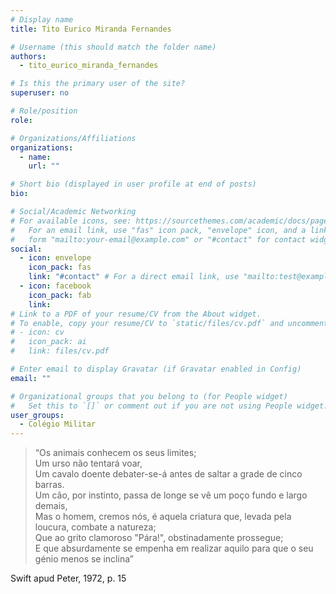 ```yaml
---
# Display name
title: Tito Eurico Miranda Fernandes

# Username (this should match the folder name)
authors:
  - tito_eurico_miranda_fernandes

# Is this the primary user of the site?
superuser: no

# Role/position
role:

# Organizations/Affiliations
organizations:
  - name:
    url: ""

# Short bio (displayed in user profile at end of posts)
bio:

# Social/Academic Networking
# For available icons, see: https://sourcethemes.com/academic/docs/page-builder/#icons
#   For an email link, use "fas" icon pack, "envelope" icon, and a link in the
#   form "mailto:your-email@example.com" or "#contact" for contact widget.
social:
  - icon: envelope
    icon_pack: fas
    link: "#contact" # For a direct email link, use "mailto:test@example.org".
  - icon: facebook
    icon_pack: fab
    link:
# Link to a PDF of your resume/CV from the About widget.
# To enable, copy your resume/CV to `static/files/cv.pdf` and uncomment the lines below.
# - icon: cv
#   icon_pack: ai
#   link: files/cv.pdf

# Enter email to display Gravatar (if Gravatar enabled in Config)
email: ""

# Organizational groups that you belong to (for People widget)
#   Set this to `[]` or comment out if you are not using People widget.
user_groups:
  - Colégio Militar
---
```


> “Os animais conhecem os seus limites;  
> Um urso não tentará voar,  
> Um cavalo doente debater-se-á antes de saltar a grade de cinco barras.  
> Um cão, por instinto, passa de longe se vê um poço fundo e largo demais,  
> Mas o homem, cremos nós, é aquela criatura que, levada pela loucura, combate a natureza;  
> Que ao grito clamoroso "Pára!", obstinadamente prossegue;  
> E que absurdamente se empenha em realizar aquilo para que o seu génio menos se inclina”  

Swift apud Peter, 1972, p. 15
